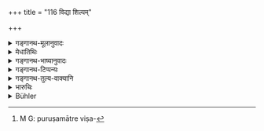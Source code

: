 +++
title = "116 विद्या शिल्पम्"

+++

<details><summary>गङ्गानथ-मूलानुवादः</summary>

Learning, handicrafts, working on hire, service, cattle-tending, trade, agriculture, contentment, begging and money-lending,—these are the ten means of livelihood.—(116)
</details>

<details><summary>मेधातिथिः</summary>

सर्वपुरुषाणाम् आपदि वृत्तिर् इयम् अनुज्ञायते । तत्र **विद्या** वेदविद्याव्यतिरेकेण वैद्यकतर्कभूतविषासनविद्या सर्वेषां जीवनार्था न दुष्यति । **शिल्पं** व्याख्यातम् । **भृतिः** प्रेष्यकत्वम् । **सेवा** परवृत्तानुवृत्तित्वम् । **धृतिः** संतोषः । दृष्टान्तार्थं चैतत् । अतो यथाविहितवृत्तिभावेनैते जीवनोपायाः संकीर्यन्ते, पुरुषमात्रविषयत्वात्[^२२५] ॥ १०.११६ ॥


[^२२५]:
     M G: puruṣamātre viṣa-
</details>

<details><summary>गङ्गानथ-भाष्यानुवादः</summary>

This verse sets forth the means of livelihood for all men, during times of distress.

‘*Learning*’—here stands for sciences other than the Veda; such, for instance, as Medicine, Logic, Physics, Toxicology and so forth,—all which are not reprehensible, when used as a means of livelihood.

‘*Handicraft*.’—This has been already explained.

‘*Working on hire*’—as a servant

‘*Service*’—acting according to the wishes of another person.

‘*Contentment*’—This has been added only by way of illustration.

The meaning of this verse is that in the absence of the particular means of livelihood specifically assigned to each caste, these ten means are open to all men.—(116)
</details>

<details><summary>गङ्गानथ-टिप्पन्यः</summary>

“Govindarāja thinks that teaching for a stipulated fee is also
permissible under this rule.”—Buhler.

This verse is quoted in *Aparārka* (p. 936);—and in *Mitākṣarā* (3.42),
both of which read ‘*giriḥ*’ for ‘*dhṛtiḥ*;’ ‘*giriḥ*’ is explained by
Nandana as ‘selling of fruits and roots growing on hills.’
</details>

<details><summary>गङ्गानथ-तुल्य-वाक्यानि</summary>

*Yājñavalkya* (3.41).—‘Agriculture, mechanical arts, work for wages,
learning, money-lending on interest, cart, hill, service, forest-land,
King and begging alms—these are the means of livelihood in times of
distress.’

*Hārīta* (Aparārka, p. 937).—‘In times of distress, agriculture may be
undertaken.’
</details>

<details><summary>भारुचिः</summary>

धर्माधिकाराद् यस्य यत् प्रतिषिद्धं तत् तस्यैतस्याम् अवस्थायाम् अभ्यनुज्ञायते । यथा "ब्राह्मणस्यार्थेनाध्यापनम्" इत्य् एवमादिः पुत्रदा[रा]त्ययप्राप्तस्य स्थितौ । तथा च कृत्वोक्तं **दश जीवनहेतवः** इति । अपरे तु धृतिनिर्दिदृक्षया विद्यादीनां निर्देशं मन्यन्ते । यस्मान् न धृतिम् अन्तरेण विद्यादयो जीवनहेतवो भवन्ति । धृत्यनुगतास् त्व् एते जीवनाय पर्याप्ताः । अतः सर्वत्र धृतिः कर्तव्येति धृत्यर्थो ऽयम् उपदेशः ॥ १०.११६ ॥
</details>

<details><summary>Bühler</summary>

116	Learning, mechanical arts, work for wages, service, rearing cattle, traffic, agriculture, contentment (with little), alms, and receiving interest on money, are the ten modes of subsistence (permitted to all men in times of distress).
</details>
